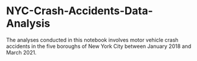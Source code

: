 # NYC-Crash-Accidents-Data-Analysis

The analyses conducted in this notebook involves motor vehicle crash accidents in the five boroughs of New York City between January 2018 and March 2021.
